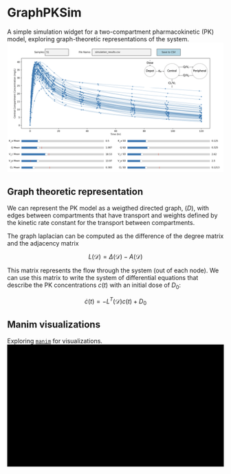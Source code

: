 # GraphPKSim

A simple simulation widget for a two-compartment pharmacokinetic (PK) model, exploring graph-theoretic representations of the system.
![GraphPKSimulator](images/graphpksimulator.png)

## Graph theoretic representation

We can represent the PK model as a weigthed directed graph, $\mathcal(D)$, with edges between compartments that have transport and weights defined by the kinetic rate constant for the transport between compartments. 

The graph laplacian can be computed as the difference of the degree matrix and the adjacency matrix

$$
L \left( \mathcal{D} \right) = \Delta\left( \mathcal{D} \right) - A\left(\mathcal{D}\right)
$$

This matrix represents the flow through the system (out of each node). We can use this matrix to write the system of differential equations that describe the PK concentrations $c(t)$ with an initial dose of $D_0$:

$$
\dot{c}(t) = -L^T \left(\mathcal{D} \right) c(t) + D_0
$$

## Manim visualizations

Exploring [`manim`](https://github.com/ManimCommunity/manim) for visualizations.
![manimpk](media/videos/scene/1080p60/CompartmentalModel_ManimCE_v0.18.1.gif)